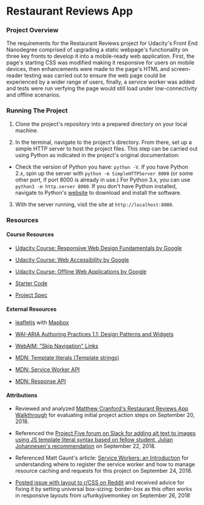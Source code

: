 # Restaurant Reviews App

### Project Overview

The requirements for the Restaurant Reviews project for Udacity's Front End Nanodegree comprised of upgrading a static webpage's functionality on three key fronts to develop it into a mobile-ready web application.  First, the page's starting CSS was modified making it responsive for users on mobile devices, then enhancements were made to the page's HTML and screen-reader testing was carried out to ensure the web page could be experienced by a wider range of users, finally, a service worker was added and tests were run verfying the page would still load under low-connectivity and offline scenarios.


### Running The Project

1. Clone the project's repository into a prepared directory on your local machine.

2. In the terminal, navigate to the project's directory.  From there, set up a simple HTTP server to host the project files. This step can be carried out using Python as indicated in the project's original documentation:

- Check the version of Python you have: `python -V`. If you have Python 2.x, spin up the server with `python -m SimpleHTTPServer 8000` (or some other port, if port 8000 is already in use.) For Python 3.x, you can use `python3 -m http.server 8000`. If you don't have Python installed, navigate to Python's [website](https://www.python.org/) to download and install the software.

3. With the server running, visit the site at `http://localhost:8000`.


### Resources

#### Course Resources

- [Udacity Course: Responsive Web Design Fundamentals by Google](https://www.udacity.com/course/responsive-web-design-fundamentals--ud893)

- [Udacity Course: Web Accessibility by Google](https://www.udacity.com/course/web-accessibility--ud891)

- [Udacity Course: Offline Web Applications by Google](https://www.udacity.com/course/offline-web-applications--ud899)

- [Starter Code](https://github.com/udacity/mws-restaurant-stage-1)

- [Project Spec](https://review.udacity.com/#!/rubrics/1090/view)

#### External Resources

- [leafletjs](https://leafletjs.com/) with [Mapbox](https://www.mapbox.com/)

- [WAI-ARIA Authoring Practices 1.1: Design Patterns and Widgets](https://www.w3.org/TR/wai-aria-practices/#aria_ex)

- [WebAIM: "Skip Navigation" Links](https://webaim.org/techniques/skipnav/)

- [MDN: Template literals (Template strings)](https://developer.mozilla.org/en-US/docs/Web/JavaScript/Reference/Template_literals)

- [MDN: Service Worker API](https://developer.mozilla.org/en-US/docs/Web/API/Service_Worker_API)

- [MDN: Response API](https://developer.mozilla.org/en-US/docs/Web/API/Response)


#### Attributions

- Reviewed and analyzed [Matthew Cranford's Restaurant Reviews App Walkthrough](https://matthewcranford.com/restaurant-reviews-app-walkthrough-part-1-map-api/) for evaluating initial project action steps on September 20, 2018.

- Referenced the [Project Five forum on Slack for adding alt text to images using JS template literal syntax based on fellow student, Julian Johannesen's recommendation](https://gwgnanodegrees.slack.com/archives/CB6CR41N1/p1537544376000100) on September 22, 2018.

- Referenced Matt Gaunt's article: [Service Workers: an Introduction](https://developers.google.com/web/fundamentals/primers/service-workers/) for understanding where to register the service worker and how to manage resource caching and requests for this project on September 24, 2018.

- [Posted issue with layout to r/CSS on Reddit](https://www.reddit.com/r/css/comments/9j3u9x/student_project_having_a_lot_of_difficulty/) and received advice for fixing it by setting universal box-sizing: border-box as this often works in responsive layouts from u/funkyjivemonkey on September 26, 2018
